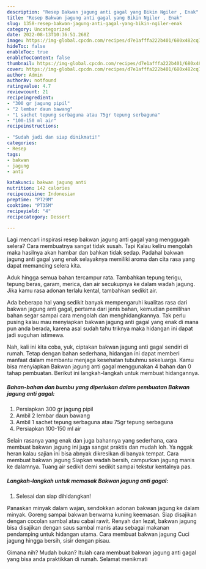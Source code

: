 ```yaml
---
description: "Resep Bakwan jagung anti gagal yang Bikin Ngiler , Enak"
title: "Resep Bakwan jagung anti gagal yang Bikin Ngiler , Enak"
slug: 1358-resep-bakwan-jagung-anti-gagal-yang-bikin-ngiler-enak
category: Uncategorized
date: 2022-08-13T10:36:51.268Z
image: https://img-global.cpcdn.com/recipes/d7e1afffa222b401/680x482cq70/bakwan-jagung-anti-gagal-foto-resep-utama.jpg
hideToc: false
enableToc: true
enableTocContent: false
thumbnail: https://img-global.cpcdn.com/recipes/d7e1afffa222b401/680x482cq70/bakwan-jagung-anti-gagal-foto-resep-utama.jpg
cover: https://img-global.cpcdn.com/recipes/d7e1afffa222b401/680x482cq70/bakwan-jagung-anti-gagal-foto-resep-utama.jpg
author: Admin
authorAv: notfound
ratingvalue: 4.7
reviewcount: 21
recipeingredient:
- "300 gr jagung pipil"
- "2 lembar daun bawang"
- "1 sachet tepung serbaguna atau 75gr tepung serbaguna"
- "100-150 ml air"
recipeinstructions:

- "Sudah jadi dan siap dinikmati!"
categories:
- Resep
tags:
- bakwan
- jagung
- anti

katakunci: bakwan jagung anti 
nutrition: 142 calories
recipecuisine: Indonesian
preptime: "PT29M"
cooktime: "PT35M"
recipeyield: "4"
recipecategory: Dessert

---
```



Lagi mencari inspirasi resep bakwan jagung anti gagal yang menggugah selera? Cara membuatnya sangat tidak susah. Tapi Kalau keliru mengolah maka hasilnya akan hambar dan bahkan tidak sedap. Padahal bakwan jagung anti gagal yang enak selayaknya memiliki aroma dan cita rasa yang dapat memancing selera kita.


Aduk hingga semua bahan tercampur rata. Tambahkan tepung terigu, tepung beras, garam, merica, dan air secukupnya ke dalam wadah jagung. Jika kamu rasa adonan terlalu kental, tambahkan sedikit air.

Ada beberapa hal yang sedikit banyak mempengaruhi kualitas rasa dari bakwan jagung anti gagal, pertama dari jenis bahan, kemudian pemilihan bahan segar sampai cara mengolah dan menghidangkannya. Tak perlu pusing kalau mau menyiapkan bakwan jagung anti gagal yang enak di mana pun anda berada, karena asal sudah tahu triknya maka hidangan ini dapat jadi suguhan istimewa.


Nah, kali ini kita coba, yuk, ciptakan bakwan jagung anti gagal sendiri di rumah. Tetap dengan bahan sederhana, hidangan ini dapat memberi manfaat dalam membantu menjaga kesehatan tubuhmu sekeluarga. Kamu bisa menyiapkan Bakwan jagung anti gagal menggunakan 4 bahan dan 0 tahap pembuatan. Berikut ini langkah-langkah untuk membuat hidangannya.

<!--inarticleads1-->

##### Bahan-bahan dan bumbu yang diperlukan dalam pembuatan Bakwan jagung anti gagal:

1. Persiapkan 300 gr jagung pipil
1. Ambil 2 lembar daun bawang
1. Ambil 1 sachet tepung serbaguna atau 75gr tepung serbaguna
1. Persiapkan 100-150 ml air


Selain rasanya yang enak dan juga bahannya yang sederhana, cara membuat bakwan jagung ini juga sangat praktis dan mudah loh. Ya nggak heran kalau sajian ini bisa abnyak dikresikan di banyak tempat. Cara membuat bakwan jagung Siapkan wadah bersih, campurkan jagung manis ke dalamnya. Tuang air sedikit demi sedikit sampai tekstur kentalnya pas. 

<!--inarticleads2-->

##### Langkah-langkah untuk memasak Bakwan jagung anti gagal:


1. Selesai dan siap dihidangkan!

Panaskan minyak dalam wajan, sendokkan adonan bakwan jagung ke dalam minyak. Goreng sampai bakwan berwarna kuning keemasan. Siap disajikan dengan cocolan sambal atau cabai rawit. Renyah dan lezat, bakwan jagung bisa disajikan dengan saus sambal manis atau sebagai makanan pendamping untuk hidangan utama. Cara membuat bakwan jagung Cuci jagung hingga bersih, sisir dengan pisau. 

Gimana nih? Mudah bukan? Itulah cara membuat bakwan jagung anti gagal yang bisa anda praktikkan di rumah. Selamat menikmati

